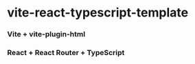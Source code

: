 # vite-react-typescript-template

### Vite + vite-plugin-html

### React + React Router + TypeScript